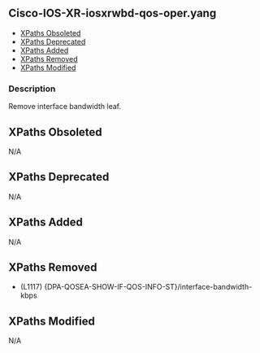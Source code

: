 ## Cisco-IOS-XR-iosxrwbd-qos-oper.yang

- [XPaths Obsoleted](#xpaths-obsoleted)
- [XPaths Deprecated](#xpaths-deprecated)
- [XPaths Added](#xpaths-added)
- [XPaths Removed](#xpaths-removed)
- [XPaths Modified](#xpaths-modified)

### Description

Remove interface bandwidth leaf.

## XPaths Obsoleted

N/A

## XPaths Deprecated

N/A

## XPaths Added

N/A

## XPaths Removed

- (L1117)	{DPA-QOSEA-SHOW-IF-QOS-INFO-ST}/interface-bandwidth-kbps

## XPaths Modified

N/A

